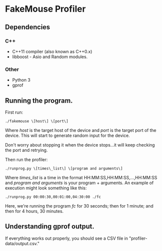 # FakeMouse Profiler
## Dependencies
### C++
+ C++11 compiler (also known as C++0.x)
+ libboost - Asio and Random modules.
### Other
+ Python 3
+ gprof
## Running the program.

First run:

    ./fakemouse \[host\] \[port\]

Where *host* is the target host of the device and *port* is the target port of
the device. This will start to generate random input for the device.

Don't worry about stopping it when the device stops...it will keep checking
the port and retrying.

Then run the profiler:

    ./runprog.py \[times\_list\] \[program and arguments\]

Where *times_list* is a time in the format HH:MM:SS,HH:MM:SS,...,HH:MM:SS and
*program and arguments* is your program + arguments. An example of execution
might look something like this:

    ./runprog.py 00:00:30,00:01:00,04:30:00 ./fc

Here, we're running the program *fc* for 30 seconds; then for 1 minute; and
then for 4 hours, 30 minutes.

## Understanding gprof output.

If everything works out properly, you should see a CSV file in
"profiler-data/output.csv."
